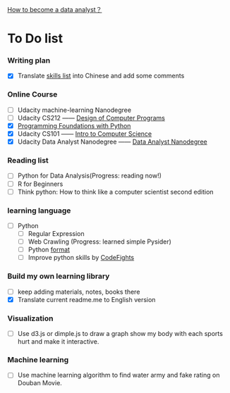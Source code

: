 [How to become a data analyst？](README.md)

# To Do list

### Writing plan
  - [x] Translate [skills list](http://www.jianshu.com/p/cdc2bb769841) into Chinese and add some comments

### Online Course
  - [ ] Udacity machine-learning Nanodegree
  - [ ] Udacity CS212  —— [Design of Computer Programs](https://www.udacity.com/course/design-of-computer-programs--cs212)
  - [x] [Programming Foundations with Python](https://www.udacity.com/course/programming-foundations-with-python--ud036)
  - [x] Udacity CS101 —— [Intro to Computer Science](https://www.udacity.com/course/intro-to-computer-science--cs101)
  - [x] Udacity Data Analyst Nanodegree —— [Data Analyst Nanodegree](https://www.udacity.com/course/data-analyst-nanodegree--nd002)

### Reading list
  - [ ] Python for Data Analysis(Progress: reading now!)
  - [ ] R for Beginners
  - [ ] Think python: How to think like a computer scientist second edition

### learning language
  - [ ] Python
    - [ ] Regular Expression
    - [ ] Web Crawling (Progress: learned simple Pysider)
    - [ ] Python [format](https://pyformat.info/)
    - [ ] Improve python skills by [CodeFights](https://codefights.com/)

### Build my own learning library
  - [ ] keep adding materials, notes, books there
  - [x] Translate current readme.me to English version

### Visualization
  - [ ] Use d3.js or dimple.js to draw a graph show my body with each sports hurt and make it interactive.

### Machine learning
  - [ ] Use machine learning algorithm to find water army and fake rating on Douban Movie.
